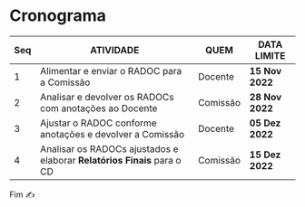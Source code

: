 # Cronograma

|Seq|ATIVIDADE|QUEM|**DATA LIMITE**|
|-|-|-|-|
|1|Alimentar e enviar o RADOC para a Comissão|Docente|**15 Nov 2022**|
|2|Analisar e devolver os RADOCs com anotações ao Docente|Comissão|**28 Nov 2022**|
|3|Ajustar o RADOC conforme anotações e devolver a Comissão|Docente|**05 Dez 2022**|
|4|Analisar os RADOCs ajustados e elaborar **Relatórios Finais** para o CD|Comissão|**15 Dez 2022**|

Fim &#9997;
